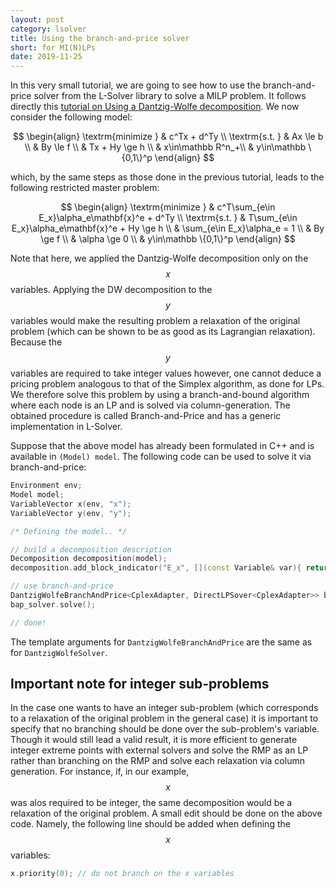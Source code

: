 ```yaml
---
layout: post
category: lsolver
title: Using the branch-and-price solver
short: for MI(N)LPs
date: 2019-11-25
---
```


In this very small tutorial, we are going to see how to use the branch-and-price solver from the L-Solver library to solve a MILP problem. It follows directly this [tutorial on Using a Dantzig-Wolfe decomposition](https://hlefebvr.github.io/posts/en_lsolver_dantzig_wolfe.html). We now consider the following model:

$$
    \begin{align}
        \textrm{minimize } & c^Tx + d^Ty \\
        \textrm{s.t. } & Ax \le b \\
        & By \le f \\
        & Tx + Hy \ge h \\
        & x\in\mathbb R^n_+\\
        & y\in\mathbb \{0,1\}^p
    \end{align}
$$

which, by the same steps as those done in the previous tutorial, leads to the following restricted master problem:

$$
    \begin{align}
        \textrm{minimize } & c^T\sum_{e\in E_x}\alpha_e\mathbf{x}^e + d^Ty \\
        \textrm{s.t. } & T\sum_{e\in E_x}\alpha_e\mathbf{x}^e + Hy \ge h \\
        & \sum_{e\in E_x}\alpha_e = 1 \\
        & By \ge f \\
        & \alpha \ge 0 \\
        & y\in\mathbb \{0,1\}^p
    \end{align}
$$

Note that here, we applied the Dantzig-Wolfe decomposition only on the $$x$$ variables. Applying the DW decomposition to the $$y$$ variables would make the resulting problem a relaxation of the original problem (which can be shown to be as good as its Lagrangian relaxation). Because the $$y$$ variables are required to take integer values however, one cannot deduce a pricing problem analogous to that of the Simplex algorithm, as done for LPs. We therefore solve this problem by using a branch-and-bound algorithm where each node is an LP and is solved via column-generation. The obtained procedure is called Branch-and-Price and has a generic implementation in L-Solver.

Suppose that the above model has already been formulated in C++ and is available in `(Model) model`. The following code can be used to solve it via branch-and-price:

```c++
Environment env;
Model model;
VariableVector x(env, "x");
VariableVector y(env, "y");

/* Defining the model.. */

// build a decomposition description
Decomposition decomposition(model);
decomposition.add_block_indicator("E_x", [](const Variable& var){ return var.user_defined_name()[0] == 'x'; });

// use branch-and-price
DantzigWolfeBranchAndPrice<CplexAdapter, DirectLPSover<CplexAdapter>> bap_solver(decomposition);
bap_solver.solve();

// done!
```

The template arguments for `DantzigWolfeBranchAndPrice` are the same as for `DantzigWolfeSolver`. 

## Important note for integer sub-problems

In the case one wants to have an integer sub-problem (which corresponds to a relaxation of the original problem in the general case) it is important to specify that no branching should be done over the sub-problem's variable. Though it would still lead a valid result, it is more efficient to generate integer extreme points with external solvers and solve the RMP as an LP rather than branching on the RMP and solve each relaxation via column generation. For instance, if, in our example, $$x$$ was alos required to be integer, the same decomposition would be a relaxation of the original problem. A small edit should be done on the above code. Namely, the following line should be added when defining the $$x$$ variables:

```c++
x.priority(0); // do not branch on the x variables
```